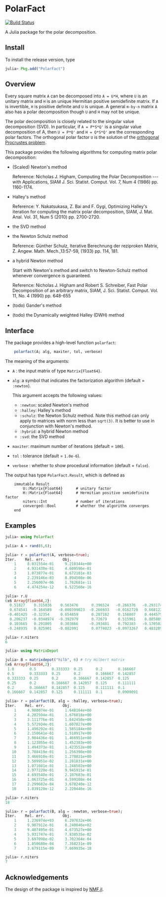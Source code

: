 # PolarFact

[![Build Status](https://travis-ci.org/weijianzhang/PolarFact.jl.svg?branch=master)](https://travis-ci.org/weijianzhang/PolarFact.jl)

A Julia package for the polar decomposition.

## Install

To install the release version, type

```julia
julia> Pkg.add("PolarFact")
```

## Overview 

Every square matrix ``A`` can be decomposed into ``A = U*H``, where
``U`` is an unitary matrix and ``H`` is an unique Hermitian positive
semidefinite matrix. If ``A`` is invertible, ``H`` is positive
definite and ``U`` is unique. A general ``m-by-n`` matrix ``A`` also
has a polar decomposition though ``U`` and ``H`` may not be unique.

The polar decomposition is closely related to the singular value
decomposition (SVD). In particular, if ``A = P*S*Q'`` is a
singular value decomposition of A, then ``U = P*Q'`` and ``H =
Q*S*Q'`` are the corresponding polar factors. The orthogonal polar
factor ``U`` is the solution of the
[orthogonal Procrustes problem](http://en.wikipedia.org/wiki/Orthogonal_Procrustes_problem).

This package provides the following algorithms for computing matrix
polar decomposition:

* (Scaled) Newton's method

	Reference:
	Nicholas J. Higham, Computing the Polar Decomposition ---with Applications,
	SIAM J. Sci. Statist. Comput. Vol. 7, Num 4 (1986) pp. 1160-1174.
	
* Halley's method

	Reference:
	Y. Nakatsukasa, Z. Bai and F. Gygi, Optimizing Halley's iteration 
	for computing the matrix polar decomposition, SIAM, J. Mat. Anal. 
	Vol. 31, Num 5 (2010) pp. 2700-2720. 

* the SVD method

* the Newton Schulz method 

	Reference:
	Günther Schulz, Iterative Berechnung der reziproken Matrix, Z. Angew.
	Math. Mech.,13:57-59, (1933) pp. 114, 181.

* a hybrid Newton method

	Start with Newton's method and switch to Newton-Schulz method whenever
	convergence is guaranteed.

	Reference: Nicholas J. Higham and Robert S. Schreiber, Fast Polar
	Decomposition of an arbitrary matrix, SIAM, J. Sci. Statist. Comput.
	Vol. 11, No. 4 (1990) pp. 648-655

* (todo) Gander's method

* (todo) the Dynamically weighted Halley (DWH) method  


## Interface

The package provides a high-level function ``polarfact``:

```julia
	polarfact(A; alg, maxiter, tol, verbose)
```

The meaning of the arguments:

- ``A`` : the input matrix of type ``Matrix{Float64}``.

- ``alg``: a symbol that indicates the factorization algorithm (default = ``:newton``).

	This argument accepts the following values:

	- ``:newton``: scaled Newton's method
	- ``:halley``: Halley's method
	- ``:schulz``: the Newton Schulz method. Note this method can only
		           apply to matrices with norm less than ``sqrt(3)``. It is
				   better to use in conjunction with Newton's method.
	- ``:hybrid``: a hybrid Newton method 
	- ``:svd``: the SVD method

- ``maxiter``: maximum number of iterations (default = ``100``).

- ``tol`` :  tolerance (default = ``1.0e-6``).

- ``verbose`` : whether to show procedural information (default = ``false``).
	

The output has type ``PolarFact.Result``, which is defined as 

```
	immutable Result
		U::Matrix{Float64}      # unitary factor
		H::Matrix{Float64}      # Hermitian positive semidefinite factor
		niters::Int             # number of iterations
		converged::Bool         # whether the algorithm converges
	end
```

## Examples

```julia
julia> using PolarFact

julia> A = rand(6,6);

julia> r = polarfact(A, verbose=true);
Iter.    Rel. err.        Obj.         
    1     8.031554e-01     9.218344e+00
    2     4.931430e-01     4.609596e-01
    3     1.073877e-01     8.672101e-03
    4     2.239146e-03     8.894508e-06
    5     2.256007e-06     1.782681e-11
    6     4.474254e-12     6.522560e-16

julia> r.U
6x6 Array{Float64,2}:
  0.51827    0.315836    0.563476      0.396524   -0.266376   -0.293174 
  0.674541  -0.164589   -0.000399023  -0.266933   -0.0162729   0.668122 
 -0.401425  -0.32354     0.654859      0.287182    0.158807    0.444575 
  0.206237  -0.0348974  -0.392979      0.72679     0.515961    0.0858893
  0.103665   0.291805    0.303866     -0.393481    0.792383   -0.170502 
 -0.248935   0.825901   -0.082991      0.0774023  -0.0973267   0.483289 

julia> r.niters
6

julia> using MatrixDepot

julia> B = matrixdepot("hilb", 6) # try Hilbert matrix
6x6 Array{Float64,2}:
 1.0       0.5       0.333333  0.25      0.2       0.166667 
 0.5       0.333333  0.25      0.2       0.166667  0.142857 
 0.333333  0.25      0.2       0.166667  0.142857  0.125    
 0.25      0.2       0.166667  0.142857  0.125     0.111111 
 0.2       0.166667  0.142857  0.125     0.111111  0.1      
 0.166667  0.142857  0.125     0.111111  0.1       0.0909091

julia> r = polarfact(B, alg = :halley, verbose=true);
Iter.    Rel. err.        Obj.         
    1     4.980074e-01     1.648164e+00
    2     4.202594e-01     1.676818e+00
    3     3.111776e-01     1.642458e+00
    4     5.572934e-01     1.607827e+00
    5     1.490292e-01     1.585184e+00
    6     2.150641e-01     1.518917e+00
    7     3.984436e-01     1.466951e+00
    8     1.123055e-01     1.452383e+00
    9     1.494373e-01     1.423552e+00
   10     3.788419e-01     1.256390e+00
   11     3.466910e-01     1.278821e+00
   12     3.509951e-02     1.281831e+00
   13     1.071601e-01     1.248502e+00
   14     2.977220e-01     9.945915e-01
   15     4.693540e-01     2.107683e-01
   16     1.063725e-01     4.599108e-04
   17     2.299602e-04     3.678240e-12
   18     1.839120e-12     2.220446e-16

julia> r.niters
18

julia> r = polarfact(B, alg = :newton, verbose=true);
Iter.    Rel. err.        Obj.         
    1     1.236974e+03     6.297632e+06
    2     9.907912e-01     8.240846e+02
    3     9.407495e-01     4.673527e+00
    4     5.931747e-01     7.838535e-02
    5     3.697098e-02     3.702364e-04
    6     1.850680e-04     7.358231e-09
    7     3.679115e-09     7.669935e-18

julia> r.niters
7
```
## Acknowledgements

The design of the package is inspired by [NMF.jl](https://github.com/JuliaStats/NMF.jl).


